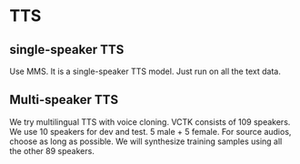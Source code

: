 # TTS

## single-speaker TTS

Use MMS.
It is a single-speaker TTS model.
Just run on all the text data.

## Multi-speaker TTS
We try multilingual TTS with voice cloning.
VCTK consists of 109 speakers.
We use 10 speakers for dev and test.
5 male + 5 female.
For source audios, choose as long as possible.
We will synthesize training samples using all the other 89 speakers.
